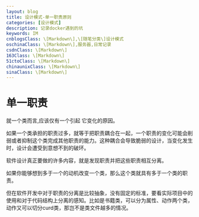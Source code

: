 ```yaml
---
layout: blog
title: 设计模式-单一职责原则
categories: [设计模式]
description: 记录docker遇到的坑
keywords: IM
cnblogsClass: \[Markdown\],\[随笔分类\]设计模式
oschinaClass: \[Markdown\],服务器,日常记录
csdnClass: \[Markdown\]
163Class: \[Markdown\]
51ctoClass: \[Markdown\]
chinaunixClass: \[Markdown\]
sinaClass: \[Markdown\]
---
```


# 单一职责
就一个类而言,应该仅有一个引起 它变化的原因。

如果一个类承担的职责过多，就等于把职责耦合在一起，一个职责的变化可能会削弱或者抑制这个类完成其他职责的能力。这种耦合会导致脆弱的设计，当变化发生时，设计会遭受到意想不到的破环。

软件设计真正要做的许多内容，就是发现职责并把这些职责相互分离。

如果你能够想到多于一个的动机改变一个类，那么这个类就具有多于一个类的职责。

但在软件开发中对于职责的分离是比较抽象，没有固定的标准，要看实际项目中的使用和对于代码结构上分离的感知。比如是书籍类，可以分为属性、动作两个类，动作又可以切分curd类，那岂不是类文件越多的情况。
